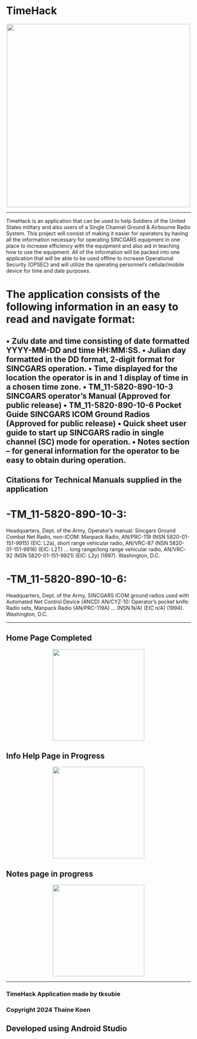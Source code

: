 # TimeHack

<p align="center"><img src="https://github.com/tksubie/TimeHack_Application/assets/116237117/f4c68f73-b84d-4349-bd20-6d14a79bbf4b" width="500"/>

---
<p> TimeHack is an application that can be used to help Soldiers of the United States military and also users of a Single Channel Ground & Airbourne Radio System. This project will consist of making it easier for operators by having all the information necessary for operating SINCGARS equipment in one place to increase efficiency with the equipment and also aid in teaching how to use the equipment. All of the information will be packed into one application that will be able to be used offline to increase Operational Security (OPSEC) and will utilize the operating personnel’s cellular/mobile device for time and date purposes. </p>

 # The application consists of the following information in an easy to read and navigate format:
 •	Zulu date and time consisting of date formatted YYYY-MM-DD and time HH:MM:SS.
 •	Julian day formatted in the DD format, 2-digit format for SINCGARS operation.
 •	Time displayed for the location the operator is in and 1 display of time in a chosen time zone.
 •	TM_11-5820-890-10-3 SINCGARS operator’s Manual (Approved for public release)
 •	TM_11-5820-890-10-6 Pocket Guide SINCGARS ICOM Ground Radios (Approved for public release)
 •	Quick sheet user guide to start up SINCGARS radio in single channel (SC) mode for operation.
 •	Notes section – for general information for the operator to be easy to obtain during operation.
---
## Citations for Technical Manuals supplied in the application
# -TM_11-5820-890-10-3:
Headquarters, Dept. of the Army, Operator’s manual: Sincgars Ground Combat Net Radio, non-ICOM: Manpack Radio, AN/PRC-119 (NSN 5820-01-151-9915) (EIC: L2a), short range vehicular radio, AN/VRC-87 (NSN 5820-01-151-9916) (EIC: L2T) ... long range/long range vehicular radio, AN/VRC-92 (NSN 5820-01-151-9921) (EIC: L2y) (1997). Washington, D.C.
# -TM_11-5820-890-10-6:
Headquarters, Dept. of the Army, SINCGARS ICOM ground radios used with Automated Net Control Device (ANCD) AN/CYZ-10: Operator’s pocket knife: Radio sets, Manpack Radio (AN/PRC-119A) ... (NSN N/A) (EIC n/A) (1994). Washington, D.C. 

---
## Home Page Completed

<p align="center"><img src="https://github.com/tksubie/TimeHack_Application/assets/116237117/d2705493-31be-43fb-a0eb-8a7064065b9d" width="250"/>

## Info Help Page in Progress

<p align="center"><img src="https://github.com/tksubie/TimeHack_Application/assets/116237117/8d685561-dd5f-4e48-a14b-dd6915358e1a"  width="250"/>

## Notes page in progress

<p align="center"><img src="https://github.com/tksubie/TimeHack_Application/assets/116237117/fe456373-9002-4471-b657-a11e3b9aed92" width="250"/>


---
### TimeHack Application made by tksubie
### Copyright 2024 Thaine Koen
##  Developed using Android Studio


